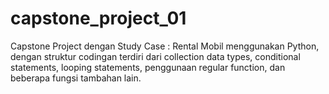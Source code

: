 # capstone_project_01
Capstone Project dengan Study Case : Rental Mobil menggunakan Python, dengan struktur codingan terdiri dari collection data types, conditional statements, looping statements, penggunaan regular function, dan beberapa fungsi tambahan lain. 
